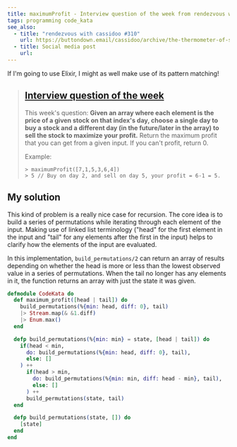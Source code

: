 ```yaml
---
title: maximumProfit - Interview question of the week from rendezvous with cassidoo
tags: programming code_kata
see_also:
  - title: "rendezvous with cassidoo #310"
    url: https://buttondown.email/cassidoo/archive/the-thermometer-of-success-is-merely-the-jealousy/
  - title: Social media post
    url:
---
```


If I'm going to use Elixir, I might as well make use of its pattern matching!

> ## [Interview question of the week](https://buttondown.email/cassidoo/archive/the-thermometer-of-success-is-merely-the-jealousy/)
>
> This week's question:
> **Given an array where each element is the price of a given stock on that index's day, choose a single day to buy a stock and a different day (in the future/later in the array) to sell the stock to maximize your profit.** Return the maximum profit that you can get from a given input. If you can't profit, return 0.
>
> Example:
>
> ```
> > maximumProfit([7,1,5,3,6,4])
> > 5 // Buy on day 2, and sell on day 5, your profit = 6-1 = 5.
> ```

## My solution

This kind of problem is a really nice case for recursion. The core idea is to build a series of permutations while iterating through each element of the input. Making use of linked list terminology ("head" for the first element in the input and "tail" for any elements after the first in the input) helps to clarify how the elements of the input are evaluated.

In this implementation, `build_permutations/2` can return an array of results depending on whether the head is more or less than the lowest observed value in a series of permutations. When the tail no longer has any elements in it, the function returns an array with just the state it was given.

```elixir
defmodule CodeKata do
  def maximum_profit([head | tail]) do
    build_permutations(%{min: head, diff: 0}, tail)
    |> Stream.map(& &1.diff)
    |> Enum.max()
  end

  defp build_permutations(%{min: min} = state, [head | tail]) do
    if(head < min,
      do: build_permutations(%{min: head, diff: 0}, tail),
      else: []
    ) ++
      if(head > min,
        do: build_permutations(%{min: min, diff: head - min}, tail),
        else: []
      ) ++
      build_permutations(state, tail)
  end

  defp build_permutations(state, []) do
    [state]
  end
end
```
